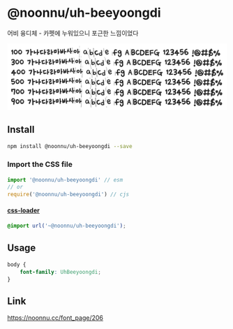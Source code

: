 # @noonnu/uh-beeyoongdi

어비 융디체 - 카펫에 누워있으니 포근한 느낌이었다

![example](./example.png)

## Install

```bash
npm install @noonnu/uh-beeyoongdi --save
```

### Import the CSS file

```js
import '@noonnu/uh-beeyoongdi' // esm
// or
require('@noonnu/uh-beeyoongdi') // cjs
```

#### [css-loader](https://github.com/webpack-contrib/css-loader)

```css
@import url('~@noonnu/uh-beeyoongdi');
```

## Usage

```css
body {
    font-family: UhBeeyoongdi;
}
```

## Link

https://noonnu.cc/font_page/206
